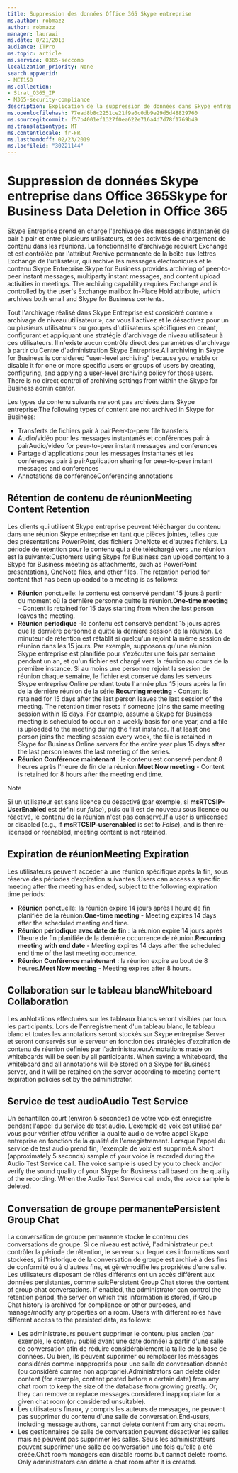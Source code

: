 ```yaml
---
title: Suppression des données Office 365 Skype entreprise
ms.author: robmazz
author: robmazz
manager: laurawi
ms.date: 8/21/2018
audience: ITPro
ms.topic: article
ms.service: O365-seccomp
localization_priority: None
search.appverid:
- MET150
ms.collection:
- Strat_O365_IP
- M365-security-compliance
description: Explication de la suppression de données dans Skype entreprise.
ms.openlocfilehash: 77ead8b8c2251ce21f9a0c0db9e29d5d48829760
ms.sourcegitcommit: f57b4001ef1327f0ea622e716a4d7d78f1769b49
ms.translationtype: MT
ms.contentlocale: fr-FR
ms.lasthandoff: 02/23/2019
ms.locfileid: "30221144"
---
```

# <a name="skype-for-business-data-deletion-in-office-365"></a><span data-ttu-id="2a344-103">Suppression de données Skype entreprise dans Office 365</span><span class="sxs-lookup"><span data-stu-id="2a344-103">Skype for Business Data Deletion in Office 365</span></span>

<span data-ttu-id="2a344-p101">Skype Entreprise prend en charge l'archivage des messages instantanés de pair à pair et entre plusieurs utilisateurs, et des activités de chargement de contenu dans les réunions. La fonctionnalité d'archivage requiert Exchange et est contrôlée par l'attribut Archive permanente de la boîte aux lettres Exchange de l'utilisateur, qui archive les messages électroniques et le contenu Skype Entreprise.</span><span class="sxs-lookup"><span data-stu-id="2a344-p101">Skype for Business provides archiving of peer-to-peer instant messages, multiparty instant messages, and content upload activities in meetings. The archiving capability requires Exchange and is controlled by the user's Exchange mailbox In-Place Hold attribute, which archives both email and Skype for Business contents.</span></span>

<span data-ttu-id="2a344-p102">Tout l'archivage réalisé dans Skype Entreprise est considéré comme « archivage de niveau utilisateur », car vous l'activez et le désactivez pour un ou plusieurs utilisateurs ou groupes d'utilisateurs spécifiques en créant, configurant et appliquant une stratégie d'archivage de niveau utilisateur à ces utilisateurs. Il n'existe aucun contrôle direct des paramètres d'archivage à partir du Centre d'administration Skype Entreprise.</span><span class="sxs-lookup"><span data-stu-id="2a344-p102">All archiving in Skype for Business is considered "user-level archiving" because you enable or disable it for one or more specific users or groups of users by creating, configuring, and applying a user-level archiving policy for those users. There is no direct control of archiving settings from within the Skype for Business admin center.</span></span>

<span data-ttu-id="2a344-108">Les types de contenu suivants ne sont pas archivés dans Skype entreprise:</span><span class="sxs-lookup"><span data-stu-id="2a344-108">The following types of content are not archived in Skype for Business:</span></span> 
- <span data-ttu-id="2a344-109">Transferts de fichiers pair à pair</span><span class="sxs-lookup"><span data-stu-id="2a344-109">Peer-to-peer file transfers</span></span>
- <span data-ttu-id="2a344-110">Audio/vidéo pour les messages instantanés et conférences pair à pair</span><span class="sxs-lookup"><span data-stu-id="2a344-110">Audio/video for peer-to-peer instant messages and conferences</span></span>
- <span data-ttu-id="2a344-111">Partage d'applications pour les messages instantanés et les conférences pair à pair</span><span class="sxs-lookup"><span data-stu-id="2a344-111">Application sharing for peer-to-peer instant messages and conferences</span></span>
- <span data-ttu-id="2a344-112">Annotations de conférence</span><span class="sxs-lookup"><span data-stu-id="2a344-112">Conferencing annotations</span></span> 

## <a name="meeting-content-retention"></a><span data-ttu-id="2a344-113">Rétention de contenu de réunion</span><span class="sxs-lookup"><span data-stu-id="2a344-113">Meeting Content Retention</span></span>
<span data-ttu-id="2a344-p103">Les clients qui utilisent Skype entreprise peuvent télécharger du contenu dans une réunion Skype entreprise en tant que pièces jointes, telles que des présentations PowerPoint, des fichiers OneNote et d'autres fichiers. La période de rétention pour le contenu qui a été téléchargé vers une réunion est la suivante:</span><span class="sxs-lookup"><span data-stu-id="2a344-p103">Customers using Skype for Business can upload content to a Skype for Business meeting as attachments, such as PowerPoint presentations, OneNote files, and other files. The retention period for content that has been uploaded to a meeting is as follows:</span></span>
- <span data-ttu-id="2a344-116">**Réunion** ponctuelle: le contenu est conservé pendant 15 jours à partir du moment où la dernière personne quitte la réunion.</span><span class="sxs-lookup"><span data-stu-id="2a344-116">**One-time meeting** - Content is retained for 15 days starting from when the last person leaves the meeting.</span></span>
- <span data-ttu-id="2a344-p104">**Réunion périodique** -le contenu est conservé pendant 15 jours après que la dernière personne a quitté la dernière session de la réunion. Le minuteur de rétention est rétablit si quelqu'un rejoint la même session de réunion dans les 15 jours. Par exemple, supposons qu'une réunion Skype entreprise est planifiée pour s'exécuter une fois par semaine pendant un an, et qu'un fichier est chargé vers la réunion au cours de la première instance. Si au moins une personne rejoint la session de réunion chaque semaine, le fichier est conservé dans les serveurs Skype entreprise Online pendant toute l'année plus 15 jours après la fin de la dernière réunion de la série.</span><span class="sxs-lookup"><span data-stu-id="2a344-p104">**Recurring meeting** - Content is retained for 15 days after the last person leaves the last session of the meeting. The retention timer resets if someone joins the same meeting session within 15 days. For example, assume a Skype for Business meeting is scheduled to occur on a weekly basis for one year, and a file is uploaded to the meeting during the first instance. If at least one person joins the meeting session every week, the file is retained in Skype for Business Online servers for the entire year plus 15 days after the last person leaves the last meeting of the series.</span></span>
- <span data-ttu-id="2a344-121">**Réunion Conférence maintenant** : le contenu est conservé pendant 8 heures après l'heure de fin de la réunion.</span><span class="sxs-lookup"><span data-stu-id="2a344-121">**Meet Now meeting** - Content is retained for 8 hours after the meeting end time.</span></span>

> [!NOTE]
> <span data-ttu-id="2a344-122">Si un utilisateur est sans licence ou désactivé (par exemple, si **msRTCSIP-UserEnabled** est défini sur *false*), puis qu'il est de nouveau sous licence ou réactivé, le contenu de la réunion n'est pas conservé.</span><span class="sxs-lookup"><span data-stu-id="2a344-122">If a user is unlicensed or disabled (e.g., if **msRTCSIP-userenabled** is set to *False*), and is then re-licensed or reenabled, meeting content is not retained.</span></span>

## <a name="meeting-expiration"></a><span data-ttu-id="2a344-123">Expiration de réunion</span><span class="sxs-lookup"><span data-stu-id="2a344-123">Meeting Expiration</span></span>
<span data-ttu-id="2a344-124">Les utilisateurs peuvent accéder à une réunion spécifique après la fin, sous réserve des périodes d’expiration suivantes :</span><span class="sxs-lookup"><span data-stu-id="2a344-124">Users can access a specific meeting after the meeting has ended, subject to the following expiration time periods:</span></span>
- <span data-ttu-id="2a344-125">**Réunion** ponctuelle: la réunion expire 14 jours après l'heure de fin planifiée de la réunion.</span><span class="sxs-lookup"><span data-stu-id="2a344-125">**One-time meeting** - Meeting expires 14 days after the scheduled meeting end time.</span></span>
- <span data-ttu-id="2a344-126">**Réunion périodique avec date de fin** : la réunion expire 14 jours après l'heure de fin planifiée de la dernière occurrence de réunion.</span><span class="sxs-lookup"><span data-stu-id="2a344-126">**Recurring meeting with end date** - Meeting expires 14 days after the scheduled end time of the last meeting occurrence.</span></span>
- <span data-ttu-id="2a344-127">**Réunion Conférence maintenant** : la réunion expire au bout de 8 heures.</span><span class="sxs-lookup"><span data-stu-id="2a344-127">**Meet Now meeting** - Meeting expires after 8 hours.</span></span>

## <a name="whiteboard-collaboration"></a><span data-ttu-id="2a344-128">Collaboration sur le tableau blanc</span><span class="sxs-lookup"><span data-stu-id="2a344-128">Whiteboard Collaboration</span></span>
<span data-ttu-id="2a344-p105">Les anNotations effectuées sur les tableaux blancs seront visibles par tous les participants. Lors de l'enregistrement d'un tableau blanc, le tableau blanc et toutes les annotations seront stockés sur Skype entreprise Server et seront conservés sur le serveur en fonction des stratégies d'expiration de contenu de réunion définies par l'administrateur.</span><span class="sxs-lookup"><span data-stu-id="2a344-p105">Annotations made on whiteboards will be seen by all participants. When saving a whiteboard, the whiteboard and all annotations will be stored on a Skype for Business server, and it will be retained on the server according to meeting content expiration policies set by the administrator.</span></span>

## <a name="audio-test-service"></a><span data-ttu-id="2a344-131">Service de test audio</span><span class="sxs-lookup"><span data-stu-id="2a344-131">Audio Test Service</span></span>
<span data-ttu-id="2a344-p106">Un échantillon court (environ 5 secondes) de votre voix est enregistré pendant l'appel du service de test audio. L'exemple de voix est utilisé par vous pour vérifier et/ou vérifier la qualité audio de votre appel Skype entreprise en fonction de la qualité de l'enregistrement. Lorsque l'appel du service de test audio prend fin, l'exemple de voix est supprimé.</span><span class="sxs-lookup"><span data-stu-id="2a344-p106">A short (approximately 5 seconds) sample of your voice is recorded during the Audio Test Service call. The voice sample is used by you to check and/or verify the sound quality of your Skype for Business call based on the quality of the recording. When the Audio Test Service call ends, the voice sample is deleted.</span></span>

## <a name="persistent-group-chat"></a><span data-ttu-id="2a344-135">Conversation de groupe permanente</span><span class="sxs-lookup"><span data-stu-id="2a344-135">Persistent Group Chat</span></span>
<span data-ttu-id="2a344-p107">La conversation de groupe permanente stocke le contenu des conversations de groupe. Si ce niveau est activé, l'administrateur peut contrôler la période de rétention, le serveur sur lequel ces informations sont stockées, si l'historique de la conversation de groupe est archivé à des fins de conformité ou à d'autres fins, et gère/modifie les propriétés d'une salle. Les utilisateurs disposant de rôles différents ont un accès différent aux données persistantes, comme suit:</span><span class="sxs-lookup"><span data-stu-id="2a344-p107">Persistent Group Chat stores the content of group chat conversations. If enabled, the administrator can control the retention period, the server on which this information is stored, if Group Chat history is archived for compliance or other purposes, and manage/modify any properties on a room. Users with different roles have different access to the persisted data, as follows:</span></span>
- <span data-ttu-id="2a344-p108">Les administrateurs peuvent supprimer le contenu plus ancien (par exemple, le contenu publié avant une date donnée) à partir d'une salle de conversation afin de réduire considérablement la taille de la base de données. Ou bien, ils peuvent supprimer ou remplacer les messages considérés comme inappropriés pour une salle de conversation donnée (ou considéré comme non approprié).</span><span class="sxs-lookup"><span data-stu-id="2a344-p108">Administrators can delete older content (for example, content posted before a certain date) from any chat room to keep the size of the database from growing greatly. Or, they can remove or replace messages considered inappropriate for a given chat room (or considered unsuitable).</span></span>
- <span data-ttu-id="2a344-141">Les utilisateurs finaux, y compris les auteurs de messages, ne peuvent pas supprimer du contenu d'une salle de conversation.</span><span class="sxs-lookup"><span data-stu-id="2a344-141">End-users, including message authors, cannot delete content from any chat room.</span></span>
- <span data-ttu-id="2a344-p109">Les gestionnaires de salle de conversation peuvent désactiver les salles mais ne peuvent pas supprimer les salles. Seuls les administrateurs peuvent supprimer une salle de conversation une fois qu'elle a été créée.</span><span class="sxs-lookup"><span data-stu-id="2a344-p109">Chat room managers can disable rooms but cannot delete rooms. Only administrators can delete a chat room after it is created.</span></span>